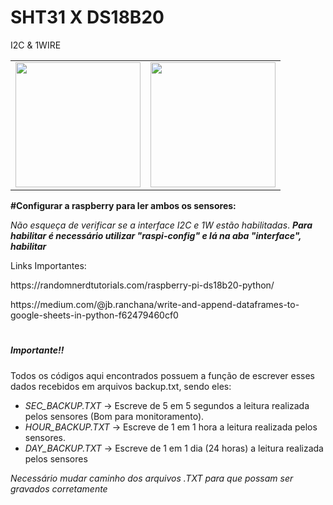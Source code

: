 # SHT31 X DS18B20
I2C & 1WIRE
<table>
<tr>
<td>
<img src="https://cdn.awsli.com.br/600x700/468/468162/produto/19414360586929efad.jpg" width=200px height=200px display=inline-block>
</td>
<td>
<img src="https://www.plexishop.it/media/catalog/product/cache/3/image/650x/040ec09b1e35df139433887a97daa66f/m/o/modulo_gy-sht30-d_sensore_digitale_di_temperatura_e_umidit_2.jpg" width=200px height=200px display= inline-block>
</td>
 </tr>
</table>
<p> <b>#Configurar a raspberry para ler ambos os sensores:</b>
<p></p><i>Não esqueça de verificar se a interface I2C e 1W estão habilitadas</i>.
<b><i>Para habilitar é necessário utilizar "raspi-config" e lá na aba "interface", habilitar</i></b>
<p>Links Importantes: </p>
<p> https://randomnerdtutorials.com/raspberry-pi-ds18b20-python/
<p> https://medium.com/@jb.ranchana/write-and-append-dataframes-to-google-sheets-in-python-f62479460cf0


<h1></h1>
<h5>Importante!!</h5> 

Todos os códigos aqui encontrados possuem a função de escrever esses dados recebidos em arquivos backup.txt, sendo eles:
- *SEC_BACKUP.TXT* -> Escreve de 5 em 5 segundos a leitura realizada pelos sensores (Bom para monitoramento).
- *HOUR_BACKUP.TXT* -> Escreve de 1 em 1 hora a leitura realizada pelos sensores.
- *DAY_BACKUP.TXT* -> Escreve de 1 em 1 dia (24 horas) a leitura realizada pelos sensores
 
*Necessário mudar caminho dos arquivos .TXT para que possam ser gravados corretamente*
<h1></h1>


